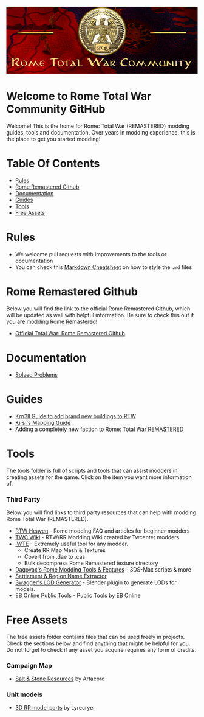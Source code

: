 ![Workshop_header_template](/Workshop_header_template.png)
# Welcome to Rome Total War Community GitHub
Welcome! This is the home for Rome: Total War (REMASTERED) modding guides, tools and documentation. Over years in modding experience, this is the place to get you started modding!

# Table Of Contents

* [Rules](#rules)
* [Rome Remastered Github](#rome-remastered-github)
* [Documentation](#documentation)
* [Guides](#guides)
* [Tools](#tools)
* [Free Assets](#free-assets)

# Rules

* We welcome pull requests with improvements to the tools or documentation
* You can check this [Markdown Cheatsheet](https://github.com/adam-p/markdown-here/wiki/Markdown-Cheatsheet) on how to style the `.md` files


# Rome Remastered Github

Below you will find the link to the official Rome Remastered Github, which will be updated as well with helpful information. Be sure to check this out if you are modding Rome Remastered!

* [Official Total War: Rome Remastered Github](https://github.com/FeralInteractive/romeremastered)

# Documentation

* [Solved Problems](/documentation/solved_problems.md)

# Guides

* [Krn3ll Guide to add brand new buildings to RTW](/guides/krn3ll_building_guide.md)
* [Kirsi's Mapping Guide](/guides/Kirsis_mapping_guide.md)
* [Adding a completely new faction to Rome: Total War REMASTERED](/guides/dagovax_new_faction_guide.md)

# Tools

The tools folder is full of scripts and tools that can assist modders in creating assets for the game. Click on the item you want more information of.

### Third Party

Below you will find links to third party resources that can help with modding Rome Total War (REMASTERED).

* [RTW Heaven](https://rtw.heavengames.com/rtw/mods/tutorials/modding_faq/) - Rome modding FAQ and articles for beginner modders
* [TWC Wiki](https://wiki.twcenter.net/index.php?title=Rome:Total_War_%26_Remastered_-_Modding_Index) - RTW/RR Modding Wiki created by Twcenter modders
* [IWTE](https://wiki.twcenter.net/index.php?title=IWTE) - Extremely useful tool for any modder.
  * Create RR Map Mesh & Textures
  * Covert from .dae to .cas
  * Bulk decompress Rome Remastered texture directory
* [Dagovax's Rome Modding Tools & Features](https://github.com/Dagovax/Rome-Total-War-Tools-and-Features) - 3DS-Max scripts & more 
* [Settlement & Region Name Extractor](https://github.com/zkajo/RTW-Region-Extractor)
* [Swagger's LOD Generator](https://github.com/iamemc/LOD_Generator) - Blender plugin to generate LODs for models. 
* [EB Online Public Tools](https://gitlab.com/eb-online/tools) - Public Tools by EB Online


# Free Assets

The free assets folder contains files that can be used freely in projects. Check the sections below and find anything that might be helpful for you. Do not forget to check if any asset you acquire requires any form of credits.

### Campaign Map
* [Salt & Stone Resources](/assets/campaign_map/stonesalt.md) by Artacord

### Unit models
* [3D RR model parts](/assets/unit_models/3D_RR_parts.md) by Lyrecryer
